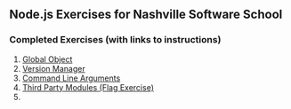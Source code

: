 ## Node.js Exercises for Nashville Software School

### Completed Exercises (with links to instructions)

1. [Global Object](https://github.com/nashville-software-school/bangazon-corp/blob/master/orientation/resources/03-global_object.md)
1. [Version Manager](https://github.com/nashville-software-school/bangazon-corp/blob/master/orientation/resources/04-nodejs_versions.md)
1. [Command Line Arguments](https://github.com/nashville-software-school/bangazon-corp/blob/master/orientation/resources/05-command_arguments.md)
1. [Third Party Modules (Flag Exercise)](https://github.com/nashville-software-school/bangazon-corp/blob/master/orientation/resources/06-third_party_modules.md)
1. 